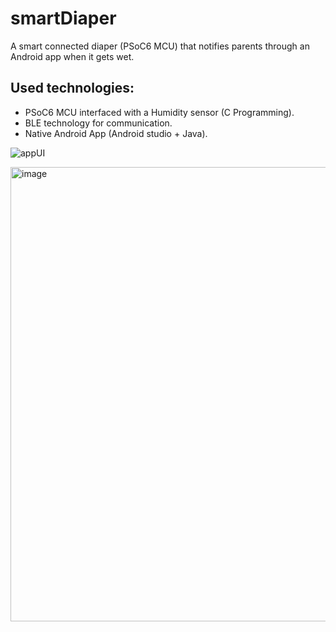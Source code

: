 # smartDiaper
A smart connected diaper (PSoC6 MCU) that notifies parents through an Android app when it gets wet.
## Used technologies:
- PSoC6 MCU interfaced with a Humidity sensor (C Programming).
- BLE technology for communication.
- Native Android App (Android studio + Java).

![appUI](https://user-images.githubusercontent.com/95744398/224300709-325d4f33-dfab-49c0-aa87-1213f596d28d.png)

<img width="727" alt="image" src="https://user-images.githubusercontent.com/95744398/224300446-7f523f9d-d238-470b-b25c-1560a671db43.png">


